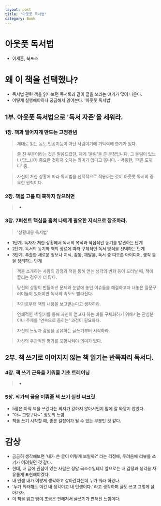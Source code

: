 ```yaml
---
layout: post
title: "아웃풋 독서법"
category: Book
---
```


# **아웃풋 독서법**
- 이세훈, 북포스

# **왜 이 책을 선택했나?**
- 독서법 관련 책을 읽다보면 독서록과 같이 글을 쓰라는 얘기가 많이 나온다.
- 어떻게 실행해야하나 궁금해서 읽어본다. '아웃풋 독서법'

## 1부. 아웃풋 독서법으로 '독서 자존'을 세워라.

### 1장. 책과 멀어지게 만드는 고정관념
>제대로 읽는 놈도 인공지능이 아닌 사람이기에 기억력에 한계가 있다.  

> 줄 친 부분이라는 것은 말씀드렸던, 제게 '울림'을 준 문장입니다. 그 울림이 있느냐 없느냐가 중요한 것이지 숫자는 의미가 없다고 봅니다. - 박웅현, '책은 도끼다' 중.

> 자신이 처한 상황에 따라 독서법을 선택적으로 적용하는 것이 아웃풋 독서의 중요한 원칙이다.

### 2장. 책을 고를 때 혹하지 않으려면
> -

### 3장. 7퍼센트 핵심을 훔쳐 나에게 필요한 지식으로 창조하라.
> '상황대응 독서법'
  - 1단계. 독자가 처한 상황에서 독서의 목적과 직접적인 동기를 발견하는 단계
  - 2단계. 독서의 동기와 책의 장르에 따라 구체적인 독서 방식을 선택하는 단계
  - 3단계. 추출한 새로운 정보나 지식, 감동, 깨달음, 독서 중 떠오른 아이디어, 생각 등을 정리하는 단계

> 책을 소개하는 사람의 감정과 책을 통해 얻는 생각의 변화 등이 드러날 때, 책에 끌리는 경우가 더 많다.

> 당신의 상황이 만들어낸 문제와 눈앞에 놓인 이슈들을 해결하고자 내놓은 질문꾸러미들이 있어야만 독서의 속도도 빨라진다.

> 작가로부터 책의 내용을 보고받는다고 생각하라.

> 연쇄적인 책 읽기를 통해 자신이 얻고자 하는 바를 구체화하기 위해서는 관심분야나 주제를 '연속으로 좁히는' 과정이 필요하다.

> 자신의 느낌과 감정을 공유하는 글쓰기부터 시작하라.

> 자신의 주관적인 평가를 포함시켜야 의미가 있다.

## 2부. 책 쓰기로 이어지지 않는 책 읽기는 반쪽짜리 독서다.

### 4장. 책 쓰기 근육을 키워줄 기초 트레이닝
> -

### 5장. 작가의 꿈을 이뤄줄 책 쓰기 실전 씨크릿
- 5장은 아직 책을 쓰겠다는 의지가 강하지 않아서인지 맘에 잘 와닿지 않았다.
- "아~ 그렇구나~" 정도의 느낌
- 책을 쓰기 시작할 때, 좋은 길잡이가 될 수 있는 부분인 것 같다.

# **감상**
  - 곰곰히 생각해보면 '내가 쓴 글이 어떻게 보일까?' 라는 걱정에, 두려움에 리뷰를 쓰기가 어려웠던 것 같다.
  - 헌데, 내 글에 관심이 있는 사람은 정말 극소수일테니 앞으로는 내 감정과 생각을 자유롭게 표현해야겠다.
  - 내 인생 내가 이렇게 생각하고 살아간다는데 누가 뭐라 하겠나.
  - '누가 뭐라해도 이건 내 생각이고 내 인생이다.' 라고 생각하며 글도 쓰고 그렇게 살아가자.
  - 이 책을 읽고 맘이 조금은 편해져서 글쓰기가 편해진 느낌이다.
